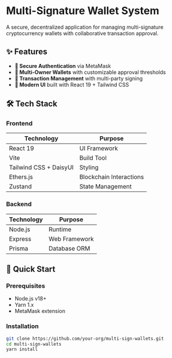 # Multi-Signature Wallet System

A secure, decentralized application for managing multi-signature cryptocurrency wallets with collaborative transaction approval.

## ✨ Features

- **🔐 Secure Authentication** via MetaMask
- **👥 Multi-Owner Wallets** with customizable approval thresholds
- **💸 Transaction Management** with multi-party signing
- **📱 Modern UI** built with React 19 + Tailwind CSS

## 🛠 Tech Stack

### Frontend
| Technology | Purpose |
|------------|---------|
| React 19 | UI Framework |
| Vite | Build Tool |
| Tailwind CSS + DaisyUI | Styling |
| Ethers.js | Blockchain Interactions |
| Zustand | State Management |

### Backend
| Technology | Purpose |
|------------|---------|
| Node.js | Runtime |
| Express | Web Framework |
| Prisma | Database ORM |

## 🚀 Quick Start

### Prerequisites
- Node.js v18+
- Yarn 1.x
- MetaMask extension

### Installation
```bash
git clone https://github.com/your-org/multi-sign-wallets.git
cd multi-sign-wallets
yarn install
